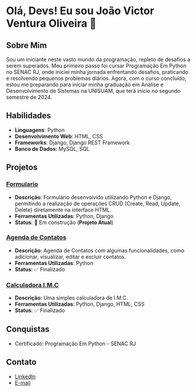 # Olá, Devs! Eu sou João Victor Ventura Oliveira 👋

## Sobre Mim
Sou um iniciante neste vasto mundo da programação, repleto de desafios a serem superados. Meu primeiro passo foi cursar Programação Em Python no SENAC RJ, onde iniciei minha jornada enfrentando desafios, praticando e resolvendo pequenos problemas diários. Agora, com o curso concluído, estou me preparando para iniciar minha graduação em Análise e Desenvolvimento de Sistemas na UNISUAM, que terá início no segundo semestre de 2024.

## Habilidades
- **Linguagens**: Python
- **Desenvolvimento Web**: HTML, CSS
- **Frameworks**: Django, Django REST Framework
- **Banco de Dados**: MySQL, SQL
  
## Projetos
### [Formulario](https://github.com/Venturaa10/formulario.git)
- **Descrição**: Formulário desenvolvido utilizando Python e Django, permitindo a realização de operações CRUD (Create, Read, Update, Delete) diretamente na interface HTML.
- **Ferramentas Utilizadas**: Python, Django
- **Status**: 🚧 Em construção (**Projeto Atual**)
  
### [Agenda de Contatos](https://github.com/Venturaa10/agenda_de_contatos)
- **Descrição**: Agenda de Contatos com algumas funcionalidades, como adicionar, visualizar, editar e excluir contatos.
- **Ferramentas Utilizadas**: Python
- **Status**: ✅ Finalizado

### [Calculadora I.M.C](https://github.com/Venturaa10/projeto_imc)
- **Descrição**: Uma simples calculadora de I.M.C.
- **Ferramentas Utilizadas**: Python, Django, HTML, CSS
- **Status**: ✅ Finalizado

## Conquistas
- Certificado: Programação Em Python - SENAC RJ

## Contato 
- [LinkedIn](https://www.linkedin.com/in/joão-victor-ventura-oliveira)
- [E-mail](mailto:joao.victor.venturaa1@gmail.com)

